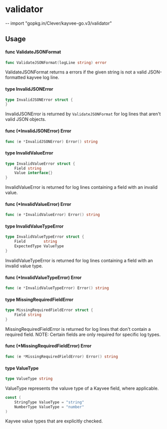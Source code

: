 # validator
--
    import "gopkg.in/Clever/kayvee-go.v3/validator"


## Usage

#### func  ValidateJSONFormat

```go
func ValidateJSONFormat(logLine string) error
```
ValidateJSONFormat returns a errors if the given string is not a valid
JSON-formatted kayvee log line.

#### type InvalidJSONError

```go
type InvalidJSONError struct {
}
```

InvalidJSONError is returned by `ValidateJSONFormat` for log lines that aren't
valid JSON objects.

#### func (*InvalidJSONError) Error

```go
func (e *InvalidJSONError) Error() string
```

#### type InvalidValueError

```go
type InvalidValueError struct {
	Field string
	Value interface{}
}
```

InvalidValueError is returned for log lines containing a field with an invalid
value.

#### func (*InvalidValueError) Error

```go
func (e *InvalidValueError) Error() string
```

#### type InvalidValueTypeError

```go
type InvalidValueTypeError struct {
	Field        string
	ExpectedType ValueType
}
```

InvalidValueTypeError is returned for log lines containing a field with an
invalid value type.

#### func (*InvalidValueTypeError) Error

```go
func (e *InvalidValueTypeError) Error() string
```

#### type MissingRequiredFieldError

```go
type MissingRequiredFieldError struct {
	Field string
}
```

MissingRequiredFieldError is returned for log lines that don't contain a
required field. NOTE: Certain fields are only required for specific log types.

#### func (*MissingRequiredFieldError) Error

```go
func (e *MissingRequiredFieldError) Error() string
```

#### type ValueType

```go
type ValueType string
```

ValueType represents the valuve type of a Kayvee field, where applicable.

```go
const (
	StringType ValueType = "string"
	NumberType ValueType = "number"
)
```
Kayvee value types that are explicitly checked.
